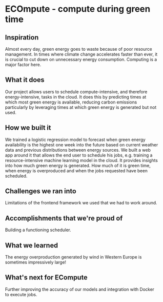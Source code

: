 # ECOmpute - compute during green time

## Inspiration
Almost every day, green energy goes to waste because of poor resource management. In times where climate change accelerates faster than ever, it is crucial to cut down on unnecessary energy consumption. Computing is a major factor here. 

## What it does

Our project allows users to schedule compute-intensive, and therefore energy-intensive, tasks in the cloud. It does this by predicting times at which most green energy is available, reducing carbon emissions particularly by leveraging times at which green energy is generated but not used.

## How we built it
We trained a logistic regression model to forecast when green energy availability is the highest one week into the future based on current weather data and previous distributions between energy sources. We built a web app around it that allows the end user to schedule his jobs, e.g. training a resource-intensive machine learning model in the cloud. It provides insights into how much green energy is generated. How much of it is green time, when energy is overproduced and when the jobs requested have been scheduled.

## Challenges we ran into
Limitations of the frontend framework we used that we had to work around.

## Accomplishments that we're proud of
Building a functioning scheduler.

## What we learned
The energy overproduction generated by wind in Western Europe is sometimes impressively large!

## What's next for ECompute
Further improving the accuracy of our models and integration with Docker to execute jobs.
